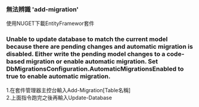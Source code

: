 <h3>無法辨識 'add-migration'</h3>
使用NUGET下載EntityFramewor套件<br/>
<h3>Unable to update database to match the current model because there are pending changes and automatic migration is disabled. Either write the pending model changes to a code-based migration or enable automatic migration. Set DbMigrationsConfiguration.AutomaticMigrationsEnabled to true to enable automatic migration.</h3>
1.在套件管理器主控台輸入Add-Migration[Table名稱]<br/>
2.上面指令跑完之後再輸入Update-Database

